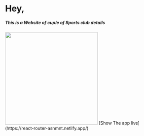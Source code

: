 

# Hey, 
##### This is a Website of cuple of Sports club details
<img width="300px" src="https://i.ibb.co/PjqRcb5/Screenshot-31.png" />
[Show The app live] (https://react-router-asnmnt.netlify.app/)
